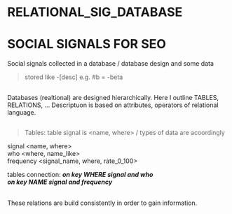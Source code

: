 # RELATIONAL_SIG_DATABASE
# SOCIAL SIGNALS FOR SEO
Social signals collected in a database / database design and some data

> stored like -[desc] e.g. #b = -beta

##
Databases (realtional) are designed hierarchically.
Here I outline TABLES, RELATIONS, ...
Descriptuon is based on attributes, operators of relational language.
##
>Tables: table signal is <name, where> / types of data are acoordingly

signal <name, where> <br>
who <where, name_like> <br>
frequency <signal_name, where, rate_0_100>

tables connection: 
***on key WHERE signal and who*** <br>
***on key NAME signal and frequency***

<br>
These relations are build consistently in order to gain information.
